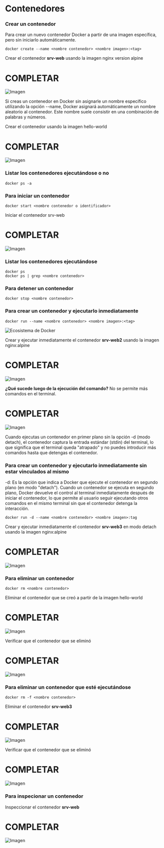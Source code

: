 # Contenedores

### Crear un contenedor
Para crear un nuevo contenedor Docker a partir de una imagen específica, pero sin iniciarlo automáticamente. 

```
docker create --name <nombre contenedor> <nombre imagen>:<tag>
```
Crear el contenedor  **srv-web** usando la imagen nginx version alpine
# COMPLETAR

![Imagen](img/srvweb.png)



Si creas un contenedor en Docker sin asignarle un nombre específico utilizando la opción --name, Docker asignará automáticamente un nombre aleatorio al contenedor. Este nombre suele consistir en una combinación de palabras y números.  

Crear el contenedor usando la imagen hello-world
# COMPLETAR
![Imagen](img/hello.png)


### Listar los contenedores ejecutándose o no

```
docker ps -a
```

### Para iniciar un contenedor

```
docker start <nombre contenedor o identificador>
```
Iniciar el contenedor srv-web 
# COMPLETAR
![Imagen](img/startsrv.png)


### Listar los contenedores ejecutándose
```
docker ps 
docker ps | grep <nombre contenedor>
```

### Para detener un contenedor

```
docker stop <nombre contenedor>
```

### Para crear un contenedor y ejecutarlo inmediatamente

```
docker run --name <nombre contenedor> <nombre imagen>:<tag>
```
![Ecosistema de Docker](img/dockerRun.PNG)

Crear y ejecutar inmediatamente el contenedor **srv-web2** usando la imagen nginx:alpine
# COMPLETAR
![Imagen](img/image.png)


**¿Qué sucede luego de la ejecución del comando?**
No se permite más comandos en el terminal. 
# COMPLETAR  
![Imagen](img/segundocomando.png)

Cuando ejecutas un contenedor en primer plano sin la opción -d (modo detach), el contenedor captura la entrada estándar (stdin) del terminal, lo que significa que el terminal queda "atrapado" y no puedes introducir más comandos hasta que detengas el contenedor.

### Para crear un contenedor y ejecutarlo inmediatamente sin estar vinculados al mismo
-d: Es la opción que indica a Docker que ejecute el contenedor en segundo plano (en modo "detach").
Cuando un contenedor se ejecuta en segundo plano, Docker devuelve el control al terminal inmediatamente después de iniciar el contenedor, lo que permite al usuario seguir ejecutando otros comandos en el mismo terminal sin que el contenedor detenga la interacción.

```
docker run -d --name <nombre contenedor> <nombre imagen>:tag
```
Crear y ejecutar inmediatamente el contenedor **srv-web3** en modo detach usando la imagen nginx:alpine
# COMPLETAR
![Imagen](img/3comando.png)

### Para eliminar un contenedor

```
docker rm <nombre contenedor>
```
Eliminar el contenedor que se creó a partir de la imagen hello-world 
# COMPLETAR
![Imagen](img/deletesvr4.png)

Verificar que el contenedor que se eliminó
# COMPLETAR
![Imagen](img/deletechello.png)

### Para eliminar un contenedor que esté ejecutándose

```
docker rm -f <nombre contenedor>
```
Eliminar el contenedor **srv-web3** 
# COMPLETAR
![Imagen](img/deltesvr3.png)

Verificar que el contenedor que se eliminó
# COMPLETAR
![Imagen](img/ejecutando.png)

### Para inspecionar un contenedor 

Inspeccionar el contenedor **srv-web** 
# COMPLETAR
![Imagen](img/inspect-svrweb.png)
